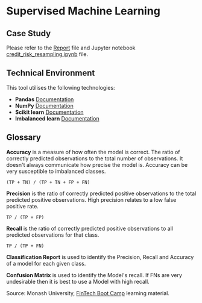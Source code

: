 # Supervised Machine Learning

## Case Study
Please refer to the [Report](report.md) file and Jupyter notebook [credit_risk_resampling.ipynb](credit_risk_resampling.ipynb)
file.

## Technical Environment
This tool utilises the following technologies:
- **Pandas** [Documentation](https://pandas.pydata.org/docs/reference/frame.html)
- **NumPy** [Documentation](https://numpy.org/)
- **Scikit learn** [Documentation](https://scikit-learn.org/stable/)
- **Imbalanced learn** [Documentation](https://imbalanced-learn.org/stable/)

## Glossary
**Accuracy** is a measure of how often the model is correct. The ratio of correctly predicted observations to the total 
number of observations. It doesn't always communicate how precise the model is. Accuracy can be very susceptible to 
imbalanced classes.
```
(TP + TN) / (TP + TN + FP + FN)
```

**Precision** is the ratio of correctly predicted positive observations to the total predicted positive observations. 
High precision relates to a low false positive rate.
```
TP / (TP + FP)
```

**Recall** is the ratio of correctly predicted positive observations to all predicted observations for that class.
```
TP / (TP + FN)
```

**Classification Report** is used to identify the Precision, Recall and Accuracy of a model for each given class.

**Confusion Matrix** is used to identify the Model's recall. If FNs are very undesirable then it is best to use a Model 
with high recall.

Source: Monash University, [FinTech Boot Camp](https://bootcamps.monash.edu/fintech) learning material.
